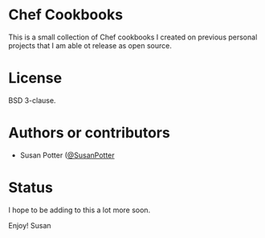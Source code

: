 # Chef Cookbooks

This is a small collection of Chef cookbooks I created on previous personal
projects that I am able ot release as open source.

# License

BSD 3-clause.

# Authors or contributors

* Susan Potter ([@SusanPotter](https://twitter.com/SusanPotter)

# Status

I hope to be adding to this a lot more soon.

Enjoy!
Susan
